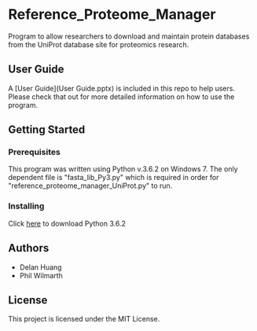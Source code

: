 # Reference_Proteome_Manager
Program to allow researchers to download and maintain protein databases from the UniProt database site for proteomics research.

## User Guide
A [User Guide](User Guide.pptx) is included in this repo to help users. Please check that out for more detailed information on how to use the program.

## Getting Started
### Prerequisites
This program was written using Python v.3.6.2 on Windows 7.
The only dependent file is "fasta_lib_Py3.py" which is required in order for "reference_proteome_manager_UniProt.py" to run.
### Installing
Click [here](https://www.python.org/downloads/release/python-362/) to download Python 3.6.2

## Authors
- Delan Huang
- Phil Wilmarth

## License
This project is licensed under the MIT License.
